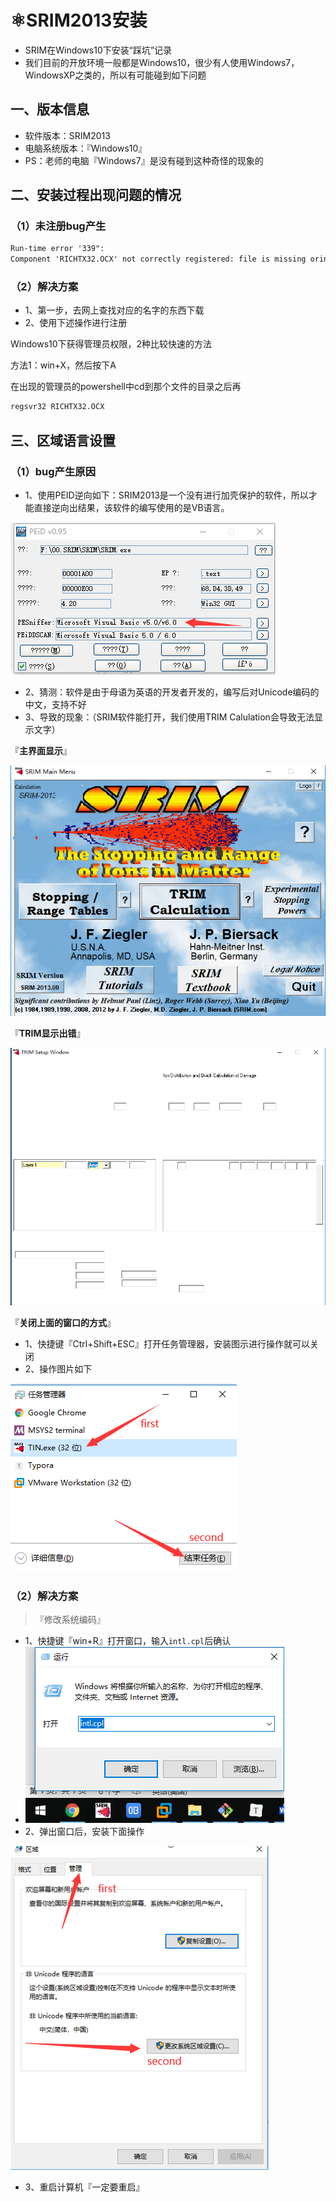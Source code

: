 # ⚛️SRIM2013安装



- SRIM在Windows10下安装“踩坑”记录
- 我们目前的开放环境一般都是Windows10，很少有人使用Windows7，WindowsXP之类的，所以有可能碰到如下问题





## 一、版本信息

- 软件版本：SRIM2013
- 电脑系统版本：『Windows10』
- PS：老师的电脑『Windows7』是没有碰到这种奇怪的现象的









## 二、安装过程出现问题的情况





### （1）未注册bug产生

```txt
Run-time error '339":
Component 'RICHTX32.OCX' not correctly registered: file is missing orinvalid
```





### （2）解决方案

- 1、第一步，去网上查找对应的名字的东西下载
- 2、使用下述操作进行注册



Windows10下获得管理员权限，2种比较快速的方法

方法1：win+X，然后按下A

在出现的管理员的powershell中cd到那个文件的目录之后再

```cmd
regsvr32 RICHTX32.OCX
```















## 三、区域语言设置



### （1）bug产生原因



- 1、使用PEID逆向如下：SRIM2013是一个没有进行加壳保护的软件，所以才能直接逆向出结果，该软件的编写使用的是VB语言。

<img src=".\img\01.PEiD逆向结果VB.png">

- 2、猜测：软件是由于母语为英语的开发者开发的，编写后对Unicode编码的中文，支持不好
- 3、导致的现象：（SRIM软件能打开，我们使用TRIM Calulation会导致无法显示文字）

『**主界面显示**』

<img src=".\img\02.SRIM主界面.png">

『**TRIM显示出错**』

<img src=".\img\03.显示问题.png">

『**关闭上面的窗口的方式**』

- 1、快捷键『Ctrl+Shift+ESC』打开任务管理器，安装图示进行操作就可以关闭
- 2、操作图片如下

<img src=".\img\04.解决方案.png">











### （2）解决方案

> 『修改系统编码』

- 1、快捷键『win+R』打开窗口，输入`intl.cpl`后确认
- <img src=".\img\05.intl.png">
- 2、弹出窗口后，安装下面操作

<img src=".\img\06.区域语言设置.png">

- 3、重启计算机『一定要重启』







